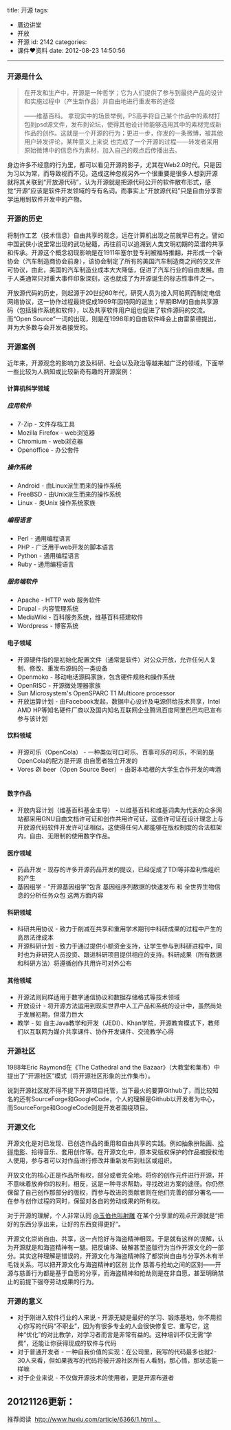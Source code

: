 title: 开源
tags:
  - 厝边讲堂
  - 开放
  - 开源
id: 2142
categories:
  - 课件❤资料
date: 2012-08-23 14:50:56
---

### 开源是什么

> 在开发和生产中，开源是一种哲学；它为人们提供了参与到最终产品的设计和实施过程中（产生新作品）并自由地进行重发布的途径
> 
> ——维基百科。
拿现实中的场景举例，PS高手将自己某个作品中的素材打包到psd源文件，发布到论坛，使得其他设计师能够选用其中的素材完成新作品的创作。这就是一个开源的行为；更进一步，你发的一条微博，被其他用户转发评论，某种意义上来说 也完成了一个开源的过程——转发者采用原始微博中的信息作为素材，加入自己的观点后传播出去。

<!--more-->

身边许多不经意的行为里，都可以看见开源的影子，尤其在Web2.0时代。只是因为习以为常，而导致视而不见。造成这种忽视另外一个很重要是很多人想到开源 就将其关联到“开放源代码”，认为开源就是把源代码公开的软件散布形式，感觉“开源”应该是软件开发领域的专有名词。而事实上“开放源代码”只是自由分享哲学运用到软件开发中的产物。

### 开源的历史

将制作工艺（技术信息）自由共享的观念，远在计算机出现之前就早已有之。譬如中国武侠小说里常出现的武功秘籍，再往前可以追溯到人类文明初期的菜谱的共享和传承。开源这个概念初现影响是在1911年塞尔登专利被福特推翻，并形成一个新协会（汽车制造商协会前身），该协会制定了所有的美国汽车制造商之间的交叉许可协议，由此，美国的汽车制造业成本大大降低，促进了汽车行业的自由发展。由于人类通常只对重大事件印象深刻，这也就成了为开源诞生的标志性事件之一。

开放源代码的历史，则起源于20世纪60年代，研究人员为接入阿帕网而制定电信网络协议，这一协作过程最终促成1969年因特网的诞生；早期IBM的自由共享源码（包括操作系统和软件），以及共享软件用户组也促进了软件源码的交流。而“Open Source”一词的出现，则是在1998年的自由软件峰会上由雷蒙德提出，并为大多数与会开发者接受的。

### 开源案例

近年来，开源观念的影响力波及科研、社会以及政治等越来越广泛的领域，下面举一些比较为人熟知或比较新奇有趣的开源案例：

#### 计算机科学领域

##### 应用软件

*   7-Zip - 文件存档工具
*   Mozilla Firefox - web浏览器
*   Chromium - web浏览器
*   Openoffice - 办公套件

##### 操作系统

*   Android - 由Linux派生而来的操作系统
*   FreeBSD - 由Unix派生而来的操作系统
*   Linux - 类Unix 操作系统家族

##### 编程语言

*   Perl - 通用编程语言
*   PHP - 广泛用于web开发的脚本语言
*   Python - 通用编程语言
*   Ruby - 通用编程语言

##### 服务端软件

*   Apache - HTTP web 服务软件
*   Drupal - 内容管理系统
*   MediaWiki - 百科服务系统，维基百科搭建软件
*   Wordpress - 博客系统

#### 电子领域

*   开源硬件指的是初始化配置文件（通常是软件）对公众开放，允许任何人复制、修改、重发布源码的一类设备
*   Openmoko - 移动电话源码家族，包含硬件规格和操作系统
*   OpenRISC - 开源微处理器家族
*   Sun Microsystem's OpenSPARC T1 Multicore processor
*   开放运算计划 - 由Facebook发起，数据中心设计及电源供给技术共享，Intel AMD HP等知名硬件厂商以及国内知名互联网企业腾讯百度阿里巴巴均已宣布参与该计划

#### 饮料领域

*   开源可乐（OpenCola） - 一种类似可口可乐、百事可乐的可乐，不同的是OpenCola的配方是开源 由自愿者独立开发的
*   Vores Øl beer（Open Source Beer）- 由哥本哈根的大学生合作开发的啤酒
&nbsp;

#### 数字作品

*   开放内容计划（维基百科基金主导） - 以维基百科和维基词典为代表的众多网站都采用GNU自由文档许可证和创作共用许可证，这些许可证在设计理念上与开放源代码软件开发许可证相似。这使得任何人都能够在版权制度的合法框架内，自由、无限制的使用数字作品。

#### 医疗领域

*   药品开发 - 现存的许多开源药品开发的提议，已经促成了TDI等非盈利性组织的产生
*   基因组学 - “开源基因组学”包含 基因组序列数据的快速发布 和 全世界生物信息的分析任务众包 这两方面内容

#### 科研领域

*   科研共用协议 - 致力于削减在共享和重用学术期刊中科研成果的过程中产生的高昂法律成本
*   开源科研计划 - 致力于通过提供小额资金支持，让学生参与到科研进程中，同时也为非研究人员投资、跟进科研项目提供相应的支持。科研成果（所有数据和科研方法）将遵循创作共用许可对外公布

#### 其他领域

*   开源法则同样适用于数字通信协议和数据存储格式等技术领域
*   开放设计 - 将开源方法运用到现实世界中人工产品和系统的设计中，虽然尚处于发展初期，但潜力巨大
*   教学 - 如 自主Java教学和开发（JEDI）、Khan学院，开源教育模式下，教师们以互联网为媒介共享课件、协作开发课件、交流教学心得

### 开源社区

1988年Eric Raymond在《The Cathedral and the Bazaar》（大教堂和集市）中提出了“开源社区”模式（将开源社区形象的比作集市）。

说到开源社区就不得不提下开源项目托管，当下最火的要算Github了，而比较知名的还有SourceForge和GoogleCode，个人的理解是Github以开发者为中心，而SourceForge和GoogleCode则是开发者围绕项目。

### 开源文化

开源文化是对已发现、已创造作品的重用和自由共享的实践。例如抽象拚贴画、<acronym title="拾得电影是个电影术语，它描述一种部分或者全部重组他人拍摄或者已有的镜头的方式，让其置于一种新的语境中改变其含义。">拾得电影</acronym>、拾得音乐、套用创作等。在开源文化中，原本受版权保护的作品被授权他人使用，参与者可以对作品进行修改并重新发布到社区或组织。

开放文化的核心正是作品所有权，部分或者完全地。将你的创作元件进行开源，并不意味着放弃你的权利，相反，这是一种寻求帮助，寻找改进方案的途径。你仍然保留了自己创作那部分的版权，而参与改进的贡献者则在他们完善的部分署名——在参与创作过程的同时，保留对各自的劳动成果的所有权。

对于开源的理解，个人非常认同 [@玉伯也叫射雕](http://weibo.com/lifesinger) 在某个分享里的观点开源就是“把好的东西分享出来，让好的东西变得更好”。

开源文化崇尚自由、共享，这一点恰好与海盗精神相同。于是就有这样的误解，认为开源就是和海盗精神有一腿。把反编译、破解甚至盗版行为当作开源文化的一部分。其实这种理解是错误的，开源文化与海盗精神除了都崇尚自由与分享外木有半毛钱关系。可以把开源文化与海盗精神的区别 比作 慈善与抢劫之间的区别——开源与慈善行为都是基于自愿的分享，而海盗精神和抢劫则是在非自愿，甚至明确禁止的前提下强夺劳动成果的行为。

### 开源的意义

*   对于刚进入软件行业的人来说 - 开源无疑是最好的学习、锻炼基地，你不用担心你写的代码“不职业”，因为有很多专业的人会很快修复它、重写它，这种“优化”的对比教学，对学习者而言是非常有益的。这种培训不仅无需“学费”，还能让你获得现成的软件与代码
*   对于普通开发者 - 一种自我价值的实现：在公司里，我写的代码最多也就2-30人来看，但如果我写的代码将被开源社区所有人看到，那心情，那状态能一样嘛
*   对于企业来说 - 不仅做开源技术的使用者，更是开源布道者

## 20121126更新：

推荐阅读  http://www.huxiu.com/article/6366/1.html 。